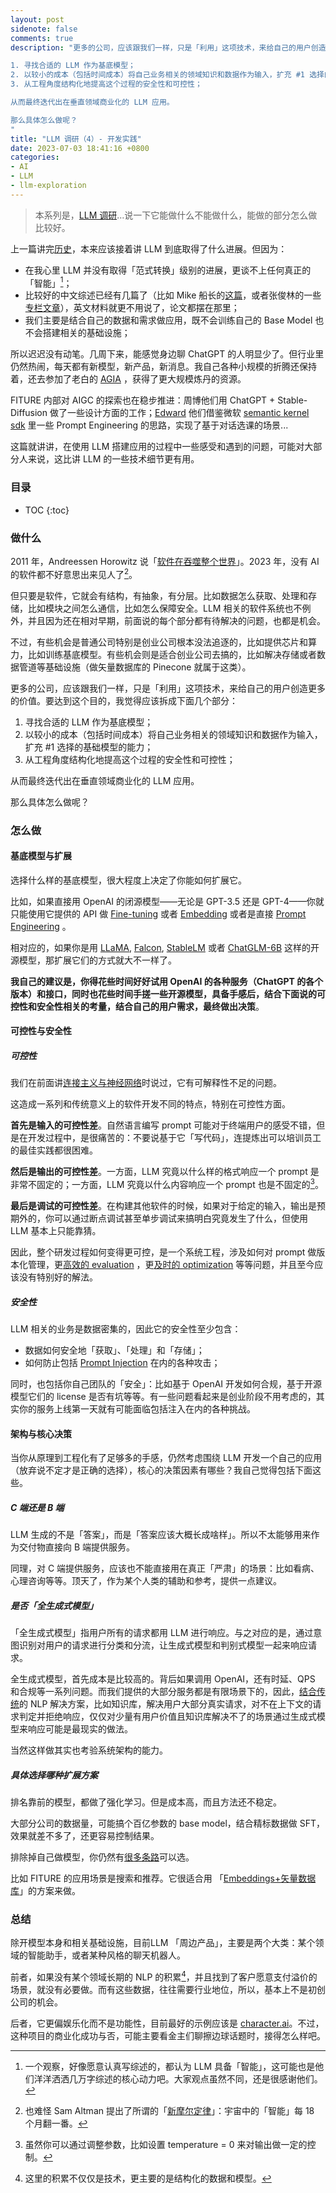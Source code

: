 ```yaml
---
layout: post
sidenote: false
comments: true
description: "更多的公司，应该跟我们一样，只是「利用」这项技术，来给自己的用户创造更多的价值。要达到这个目的，我觉得应该拆成下面几个部分：

1. 寻找合适的 LLM 作为基底模型；
2. 以较小的成本（包括时间成本）将自己业务相关的领域知识和数据作为输入，扩充 #1 选择的基础模型的能力；
3. 从工程角度结构化地提高这个过程的安全性和可控性；

从而最终迭代出在垂直领域商业化的 LLM 应用。

那么具体怎么做呢？
"
title: "LLM 调研（4）- 开发实践"
date: 2023-07-03 18:41:16 +0800
categories:
- AI
- LLM
- llm-exploration
---
```


> 本系列是，[LLM 调研](/categories/llm-exploration/)...说一下它能做什么不能做什么，能做的部分怎么做比较好。

上一篇讲完[历史](/2023/06/llm-exploration-3/)，本来应该接着讲 LLM 到底取得了什么进展。但因为：

- 在我心里 LLM 并没有取得「范式转换」级别的进展，更谈不上任何真正的「智能」[^0]；
- 比较好的中文综述已经有几篇了（比如 Mike 船长的[这篇](https://www.mikecaptain.com/2023/03/06/captain-aigc-2-llm/)，或者张俊林的一些[专栏文章](https://zhuanlan.zhihu.com/p/632795115)），英文材料就更不用说了，论文都摆在那里；
- 我们主要是结合自己的数据和需求做应用，既不会训练自己的 Base Model 也不会搭建相关的基础设施；

所以迟迟没有动笔。几周下来，能感觉身边聊 ChatGPT 的人明显少了。但行业里仍然热闹，每天都有新模型，新产品，新消息。我自己各种小规模的折腾还保持着，还去参加了老白的 [AGIA](https://github.com/TGO-AGIA/AGIA) ，获得了更大规模炼丹的资源。

FITURE 内部对 AIGC 的探索也在稳步推进：周博他们用 ChatGPT + Stable-Diffusion 做了一些设计方面的工作；[Edward](https://tyun.fun/) 他们借鉴微软 [semantic kernel sdk](https://github.com/microsoft/semantic-kernel) 里一些 Prompt Engineering 的思路，实现了基于对话选课的场景...

这篇就讲讲，在使用 LLM 搭建应用的过程中一些感受和遇到的问题，可能对大部分人来说，这比讲 LLM 的一些技术细节更有用。

<h3>目录</h3>

- TOC
{:toc}

### 做什么

2011 年，Andreessen Horowitz 说「[软件在吞噬整个世界](https://a16z.com/2011/08/20/why-software-is-eating-the-world/)」。2023 年，没有 AI 的软件都不好意思出来见人了[^1]。

但只要是软件，它就会有结构，有抽象，有分层。比如数据怎么获取、处理和存储，比如模块之间怎么通信，比如怎么保障安全。LLM 相关的软件系统也不例外，并且因为还在相对早期，前面说的每个部分都有待解决的问题，也都是机会。

不过，有些机会是普通公司特别是创业公司根本没法追逐的，比如提供芯片和算力，比如训练基底模型。有些机会则是适合创业公司去搞的，比如解决存储或者数据管道等基础设施（做矢量数据库的 Pinecone 就属于这类）。

更多的公司，应该跟我们一样，只是「利用」这项技术，来给自己的用户创造更多的价值。要达到这个目的，我觉得应该拆成下面几个部分：

1. 寻找合适的 LLM 作为基底模型；
2. 以较小的成本（包括时间成本）将自己业务相关的领域知识和数据作为输入，扩充 #1 选择的基础模型的能力；
3. 从工程角度结构化地提高这个过程的安全性和可控性；

从而最终迭代出在垂直领域商业化的 LLM 应用。

那么具体怎么做呢？

### 怎么做

#### 基底模型与扩展

选择什么样的基底模型，很大程度上决定了你能如何扩展它。

比如，如果直接用 OpenAI 的闭源模型——无论是 GPT-3.5 还是 GPT-4——你就只能使用它提供的 API 做 [Fine-tuning](https://platform.openai.com/docs/guides/fine-tuning) 或者 [Embedding](https://platform.openai.com/docs/guides/embeddings/what-are-embeddings) 或者是直接 [Prompt Engineering](https://help.openai.com/en/articles/6654000-best-practices-for-prompt-engineering-with-openai-api) 。

相对应的，如果你是用 [LLaMA](https://ai.facebook.com/blog/large-language-model-llama-meta-ai/), [Falcon](https://huggingface.co/tiiuae/falcon-40b), [StableLM](https://github.com/Stability-AI/StableLM) 或者 [ChatGLM-6B](https://github.com/THUDM/ChatGLM-6B) 这样的开源模型，那扩展它们的方式就大不一样了。

**我自己的建议是，你得花些时间好好试用 OpenAI 的各种服务（ChatGPT 的各个版本）和接口，同时也花些时间手搓一些开源模型，具备手感后，结合下面说的可控性和安全性相关的考量，结合自己的用户需求，最终做出决策**。

#### 可控性与安全性

##### 可控性

我们在前面讲[连接主义与神经网络](/2023/06/llm-exploration-3/#%E4%B8%8D%E8%B6%B3-1)时说过，它有可解释性不足的问题。

这造成一系列和传统意义上的软件开发不同的特点，特别在可控性方面。

**首先是输入的可控性差**。自然语言编写 prompt 可能对于终端用户的感受不错，但是在开发过程中，是很痛苦的：不要说基于它「写代码」，连提炼出可以培训员工的最佳实践都很困难。

**然后是输出的可控性差**。一方面，LLM 究竟以什么样的格式响应一个 prompt 是非常不固定的；一方面，LLM 究竟以什么内容响应一个 prompt 也是不固定的[^2]。

**最后是调试的可控性差**。在构建其他软件的时候，如果对于给定的输入，输出是预期外的，你可以通过断点调试甚至单步调试来搞明白究竟发生了什么，但使用 LLM 基本上只能靠猜。

因此，整个研发过程如何变得更可控，是一个系统工程，涉及如何对 prompt 做版本化管理，更[高效的 evaluation](https://arxiv.org/abs/2305.12900) ，更[及时的 optimization](https://github.com/openai/openai-cookbook/blob/main/techniques_to_improve_reliability.md#how-to-improve-reliability-on-complex-tasks) 等等问题，并且至今应该没有特别好的解法。

##### 安全性

 LLM 相关的业务是数据密集的，因此它的安全性至少包含：

- 数据如何安全地「获取」、「处理」和「存储」；
- 如何防止包括 [Prompt Injection](https://arxiv.org/abs/2306.05499) 在内的各种攻击；

同时，也包括你自己团队的「安全」：比如基于 OpenAI 开发如何合规，基于开源模型它们的 license 是否有坑等等。有一些问题看起来是创业阶段不用考虑的，其实你的服务上线第一天就有可能面临包括注入在内的各种挑战。

#### 架构与核心决策

当你从原理到工程化有了足够多的手感，仍然考虑围绕 LLM 开发一个自己的应用（放弃说不定才是正确的选择），核心的决策因素有哪些？我自己觉得包括下面这些。

##### C 端还是 B 端

LLM 生成的不是「答案」，而是「答案应该大概长成啥样」。所以不太能够用来作为交付物直接向 B 端提供服务。

同理，对 C 端提供服务，应该也不能直接用在真正「严肃」的场景：比如看病、心理咨询等等。顶天了，作为某个人类的辅助和参考，提供一点建议。

##### 是否「全生成式模型」

「全生成式模型」指用户所有的请求都用 LLM 进行响应。与之对应的是，通过意图识别对用户的请求进行分类和分流，让生成式模型和判别式模型一起来响应请求。

全生成式模型，首先成本是比较高的。背后如果调用 OpenAI，还有时延、QPS 和合规等一系列问题。而我们提供的大部分服务都是有限场景下的，因此，[结合传统](https://arxiv.org/pdf/2306.08302.pdf)的 NLP 解决方案，比如知识库，解决用户大部分真实请求，对不在上下文的请求判定并拒绝响应，仅仅对少量有用户价值且知识库解决不了的场景通过生成式模型来响应可能是最现实的做法。

当然这样做其实也考验系统架构的能力。

##### 具体选择哪种扩展方案

排名靠前的模型，都做了强化学习。但是成本高，而且方法还不稳定。

大部分公司的数据量，可能搞个百亿参数的 base model，结合精标数据做 SFT，效果就差不多了，还更容易控制结果。

排除掉自己做模型，你仍然有[很多条路](https://a16z.com/2023/06/20/emerging-architectures-for-llm-applications/)可以选。

比如 FITURE 的应用场景是搜索和推荐。它很适合用 「[Embeddings+矢量数据库](https://betterprogramming.pub/openais-embedding-model-with-vector-database-b69014f04433?gi=01ad090d8a14)」的方案来做。

### 总结

除开模型本身和相关基础设施，目前LLM 「周边产品」，主要是两个大类：某个领域的智能助手，或者某种风格的聊天机器人。

前者，如果没有某个领域长期的 NLP 的积累[^3]，并且找到了客户愿意支付溢价的场景，就没有必要做。而有这些数据，往往需要行业地位，所以，基本上不是初创公司的机会。

后者，它更偏娱乐化而不是功能性，目前最好的示例应该是 [character.ai](https://beta.character.ai/)。不过，这种项目的商业化成功与否，可能主要看金主们聊擦边球话题时，接得怎么样吧。

[^0]: 一个观察，好像愿意认真写综述的，都认为 LLM 具备「智能」，这可能也是他们洋洋洒洒几万字综述的核心动力吧。大家观点虽然不同，还是很感谢他们。
[^1]: 也难怪 Sam Altman 提出了所谓的「[新摩尔定律](https://www.theatlantic.com/technology/archive/2023/04/moores-law-defining-technological-progress/673809/#:~:text=In%20late%20February%2C%20Altman%20invoked,chief%20scientist%20for%20software%20engineering)」：宇宙中的「智能」每 18 个月翻一番。
[^2]: 虽然你可以通过调整参数，比如设置 temperature = 0 来对输出做一定的控制。
[^3]: 这里的积累不仅仅是技术，更主要的是结构化的数据和模型。